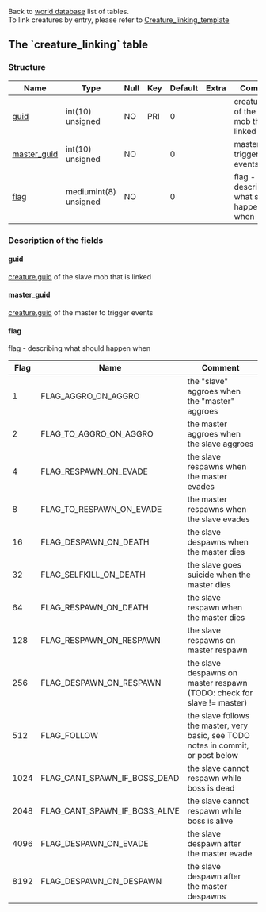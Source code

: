 Back to [world database](mangosdb_struct) list of tables.<br>
To link creatures by entry, please refer to [Creature\_linking\_template](Creature_linking_template)

The \`creature\_linking\` table
-------------------------------

### Structure

| **Name**                                     | **Type**              | **Null** | **Key** | **Default** | **Extra** | **Comment**                                   |
|----------------------------------------------|-----------------------|----------|---------|-------------|-----------|-----------------------------------------------|
| [guid](Creature_linking#guid)                | int(10) unsigned      | NO       | PRI     | 0           |           | creature.guid of the slave mob that is linked |
| [master\_guid](Creature_linking#master_guid) | int(10) unsigned      | NO       |         | 0           |           | master to trigger events                      |
| [flag](Creature_linking#flag)                | mediumint(8) unsigned | NO       |         | 0           |           | flag - describing what should happen when     |

### Description of the fields

#### guid

[creature.guid](creature#guid) of the slave mob that is linked

#### master\_guid

[creature.guid](creature#guid) of the master to trigger events

#### flag

flag - describing what should happen when

| Flag | Name                          | Comment                                                                           |
| ---- | ----------------------------- | --------------------------------------------------------------------------------- |
| 1    | FLAG_AGGRO_ON_AGGRO           | the "slave" aggroes when the "master" aggroes                                     |
| 2    | FLAG_TO_AGGRO_ON_AGGRO        | the master aggroes when the slave aggroes                                         |
| 4    | FLAG_RESPAWN_ON_EVADE         | the slave respawns when the master evades                                         |
| 8    | FLAG_TO_RESPAWN_ON_EVADE      | the master respawns when the slave evades                                         |
| 16   | FLAG_DESPAWN_ON_DEATH         | the slave despawns when the master dies                                           |
| 32   | FLAG_SELFKILL_ON_DEATH        | the slave goes suicide when the master dies                                       |
| 64   | FLAG_RESPAWN_ON_DEATH         | the slave respawn when the master dies                                            |
| 128  | FLAG_RESPAWN_ON_RESPAWN       | the slave respawns on master respawn                                              |
| 256  | FLAG_DESPAWN_ON_RESPAWN       | the slave despawns on master respawn (TODO: check for slave != master)            |
| 512  | FLAG_FOLLOW                   | the slave follows the master, very basic, see TODO notes in commit, or post below |
| 1024 | FLAG_CANT_SPAWN_IF_BOSS_DEAD  | the slave cannot respawn while boss is dead                                       |
| 2048 | FLAG_CANT_SPAWN_IF_BOSS_ALIVE | the slave cannot respawn while boss is alive                                      |
| 4096 | FLAG_DESPAWN_ON_EVADE         | the slave despawn after the master evade                                          |
| 8192 | FLAG_DESPAWN_ON_DESPAWN       | the slave despawn after the master despawns                                       |
